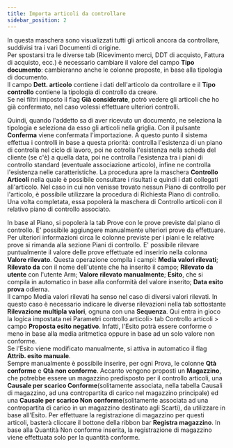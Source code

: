 ```yaml
---
title: Importa articoli da controllare
sidebar_position: 2
---
```


In questa maschera sono visualizzati tutti gli articoli ancora da controllare, suddivisi tra i vari Documenti di origine.     
Per spostarsi tra le diverse tab (Ricevimento merci, DDT di acquisto, Fattura di acquisto, ecc.) è necessario cambiare il valore del campo **Tipo documento**: cambieranno anche le colonne proposte, in base alla tipologia di documento.    
Il campo **Dett. articolo** contiene i dati dell'articolo da controllare e il **Tipo controllo** contiene la tipologia di controllo da creare.  
Se nei filtri imposto il flag **Già considerate**, potrò vedere gli articoli che ho già confermato, nel caso volessi effettuare ulteriori controlli. 

Quindi, quando l'addetto sa di aver ricevuto un documento, ne seleziona la tipologia e seleziona da esso gli articoli nella griglia. Con il pulsante **Conferma** viene confermata l'importazione. A questo punto il sistema effettua i controlli in base a questa priorità: controlla l'esistenza di un piano di controlla nel ciclo di lavoro, poi ne cotrolla l'esistenza nella scheda del cliente (se c'è) a quella data, poi ne controlla l'esistenza tra i piani di controllo standard (eventuale associazione articolo), infine ne controlla l'esistenza nelle caratteristiche.
La procedura apre la maschera **Controllo Articoli** nella quale è possibile consultare i risultati e quindi i dati collegati all'articolo. Nel caso in cui non venisse trovato nessun Piano di controllo per l'articolo, è possibile utilizzare la procedura di Richiesta Piano di controllo. Una volta completata, essa popolerà la maschera di Controllo articoli con il relativo piano di controllo associato.          

In base al Piano, si popolerà la tab Prove con le prove previste dal piano di controllo. E' possibile aggiungere manualmente ulteriori prove da effettuare.     
Per ulteriori informazioni circa le colonne previste per i piani e le relative prove si rimanda alla sezione Piani di controllo.
E' possibile rilevare puntualmente il valore delle prove effettuate ed inserirlo nella colonna **Valore rilevato**. Questa operazione compila i campi: **Media valori rilevati**; **Rilevato da** con il nome dell'utente che ha inserito il campo; **Rilevato da utente** con l'utente Arm; **Valore rilevato manualmente**; **Esito**, che si compila in automatico in base alla conformità del valore inserito; **Data esito prova** odierna.       
Il campo Media valori rilevati ha senso nel caso di diversi valori rilevati. In questo caso è necessario indicare le diverse rilevazioni nella tab sottostante **Rilevazione multipla valori**, ognuna con una **Sequenza**. Qui entra in gioco la logica impostata nei Parametri controllo articoli> tab Controllo articoli > campo **Proposta esito negativo**. Infatti, l'Esito potrà essere conforme o meno in base alla media aritmetica oppure in base ad un solo valore non conforme.      
Se l'Esito viene modificato manualmente, si attiva in automatico il flag **Attrib. esito manuale**.    
Sempre manualmente è possibile inserire, per ogni Prova, le colonne **Qtà conforme** e **Qtà non conforme**. Accanto vengono proposti un **Magazzino**, che potrebbe essere un magazzino predisposto per il controllo articoli, una **Causale per scarico Conforme**(solitamente associata, nella tabella Causali di magazzino, ad una contropartita di carico nel magazzino principale) ed una **Causale per scarico Non conforme**(solitamente associata ad una contropartita di carico in un magazzino destinato agli Scarti), da utilizzare in base all'Esito. Per effettuare la registrazione di magazzino per questi articoli, basterà cliccare il bottone della ribbon bar **Registra magazzino**. In base alla Quantità Non conforme inserita, la registrazione di magazzino viene effettuata solo per la quantità conforme.
